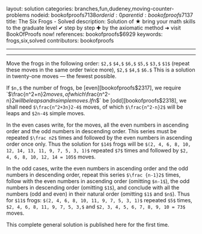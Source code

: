 layout: solution
categories: branches,fun,dudeney,moving-counter-problems
nodeid: bookofproofs$7138
orderid: 0
parentid: bookofproofs$7137
title: The Six Frogs - Solved
description: Solution of  &#9733; bring your math skills to the graduate level &#10004; step by step &#10010; by the axiomatic method &#10140; visit BookOfProofs now!
references: bookofproofs$6929
keywords: frogs,six,solved
contributors: bookofproofs

---


---

Move the frogs in the following order: `$2,$` `$4,$` `$6,$` `$5,$` `$3,$` `$1$` (repeat these moves in the same order twice more), `$2,$` `$4,$` `$6.$` This is a solution in twenty-one moves — the fewest possible.

If `$n,$` the number of frogs, be [even][bookofproofs$2317], we require `$\frac{n^2+n}2$` moves, of which `$\frac{n^2-n}2$` will be leaps and `$n$` simple moves. If `$n$` be [odd][bookofproofs$2318], we shall need `$\frac{n^2+3n}2-4$` moves, of which  `$\frac{n^2-n}2$`  will be leaps and `$2n-4$` simple moves.

In the even cases write, for the moves, all the even numbers in ascending order and the odd numbers in descending order. This series must be repeated `$\frac n2$` times and followed by the even numbers in ascending order once only. Thus the solution for `$14$` frogs will be `$(2, 4, 6, 8, 10, 12, 14, 13, 11, 9, 7, 5, 3, 1)$` repeated `$7$` times and followed by `$2, 4, 6, 8, 10, 12, 14 = 105$` moves.

In the odd cases, write the even numbers in ascending order and the odd numbers in descending order, repeat this series `$\frac {n-1}2$` times, follow with the even numbers in ascending order (omitting `$n-1$`), the odd numbers in descending order (omitting `$1$`), and conclude with all the numbers (odd and even) in their natural order (omitting `$1$` and `$n$`). Thus for `$11$` frogs: `$(2, 4, 6, 8, 10, 11, 9, 7, 5, 3, 1)$` repeated `$5$` times, `$2, 4, 6, 8, 11, 9, 7, 5, 3,$` and `$2, 3, 4, 5, 6, 7, 8, 9, 10 = 73$` moves.

This complete general solution is published here for the first time.
